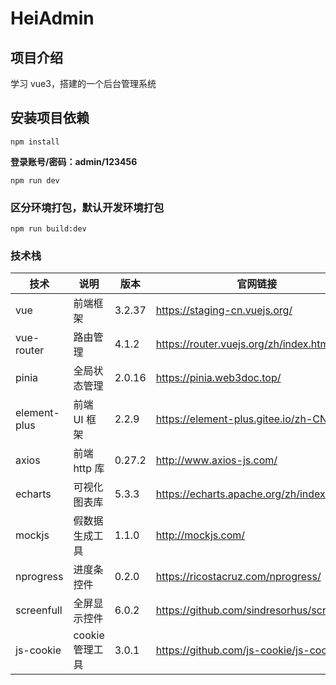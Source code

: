 # HeiAdmin

## 项目介绍

学习 vue3，搭建的一个后台管理系统

## 安装项目依赖

```
npm install
```



**登录账号/密码：admin/123456**

```
npm run dev
```

### 区分环境打包，默认开发环境打包

```
npm run build:dev
```

### 技术栈

| 技术         | 说明            | 版本   | 官网链接                                   |
| ------------ | --------------- | ------ | ------------------------------------------ |
| vue          | 前端框架        | 3.2.37 | https://staging-cn.vuejs.org/              |
| vue-router   | 路由管理        | 4.1.2  | https://router.vuejs.org/zh/index.html     |
| pinia        | 全局状态管理    | 2.0.16 | https://pinia.web3doc.top/                 |
| element-plus | 前端 UI 框架    | 2.2.9  | https://element-plus.gitee.io/zh-CN/       |
| axios        | 前端 http 库    | 0.27.2 | http://www.axios-js.com/                   |
| echarts      | 可视化图表库    | 5.3.3  | https://echarts.apache.org/zh/index.html   |
| mockjs       | 假数据生成工具  | 1.1.0  | http://mockjs.com/                         |
| nprogress    | 进度条控件      | 0.2.0  | https://ricostacruz.com/nprogress/         |
| screenfull   | 全屏显示控件    | 6.0.2  | https://github.com/sindresorhus/screenfull |
| js-cookie    | cookie 管理工具 | 3.0.1  | https://github.com/js-cookie/js-cookie     |
